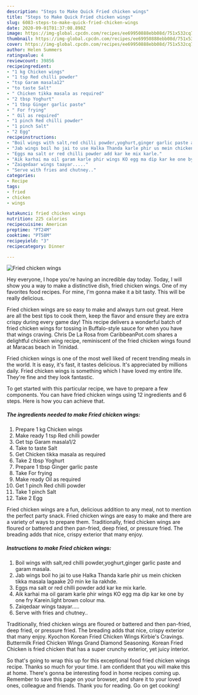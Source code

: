 ```yaml
---
description: "Steps to Make Quick Fried chicken wings"
title: "Steps to Make Quick Fried chicken wings"
slug: 6083-steps-to-make-quick-fried-chicken-wings
date: 2020-09-01T01:37:08.898Z
image: https://img-global.cpcdn.com/recipes/ee69950888ebb08d/751x532cq70/fried-chicken-wings-recipe-main-photo.jpg
thumbnail: https://img-global.cpcdn.com/recipes/ee69950888ebb08d/751x532cq70/fried-chicken-wings-recipe-main-photo.jpg
cover: https://img-global.cpcdn.com/recipes/ee69950888ebb08d/751x532cq70/fried-chicken-wings-recipe-main-photo.jpg
author: Helen Summers
ratingvalue: 4
reviewcount: 39856
recipeingredient:
- "1 kg Chicken wings"
- "1 tsp Red chilli powder"
- "tsp Garam masala12"
- "to taste Salt"
- " Chicken tikka masala as required"
- "2 tbsp Yoghurt"
- "1 tbsp Ginger garlic paste"
- " For frying"
- " Oil as required"
- "1 pinch Red chilli powder"
- "1 pinch Salt"
- "2 Egg"
recipeinstructions:
- "Boil wings with salt,red chilli powder,yoghurt,ginger garlic paste and garam masala."
- "Jab wings boil ho jai to use Halka Thanda karle phir us mein chicken tikka masala lagaake 20 min ke lia rakhde."
- "Eggs ma salt or red chilli powder add kar ke mix karle."
- "Aik karhai ma oil garam karle phir wings KO egg ma dip kar ke one by one fry Karein.light brown colour ma."
- "Zaiqedaar wings taayar....."
- "Serve with fries and chutney.."
categories:
- Recipe
tags:
- fried
- chicken
- wings

katakunci: fried chicken wings 
nutrition: 225 calories
recipecuisine: American
preptime: "PT24M"
cooktime: "PT58M"
recipeyield: "3"
recipecategory: Dinner

---
```



![Fried chicken wings](https://img-global.cpcdn.com/recipes/ee69950888ebb08d/751x532cq70/fried-chicken-wings-recipe-main-photo.jpg)

Hey everyone, I hope you're having an incredible day today. Today, I will show you a way to make a distinctive dish, fried chicken wings. One of my favorites food recipes. For mine, I'm gonna make it a bit tasty. This will be really delicious.

Fried chicken wings are so easy to make and always turn out great. Here are all the best tips to cook them, keep the flavor and ensure they are extra crispy during every game day! This recipe delivers a wonderful batch of fried chicken wings for tossing in Buffalo-style sauce for when you have that wings craving. Chris De La Rosa from CaribbeanPot.com shares a delightful chicken wing recipe, reminiscent of the fried chicken wings found at Maracas beach in Trinidad.

Fried chicken wings is one of the most well liked of recent trending meals in the world. It is easy, it's fast, it tastes delicious. It's appreciated by millions daily. Fried chicken wings is something which I have loved my entire life. They're fine and they look fantastic.


To get started with this particular recipe, we have to prepare a few components. You can have fried chicken wings using 12 ingredients and 6 steps. Here is how you can achieve that.

<!--inarticleads1-->

##### The ingredients needed to make Fried chicken wings:

1. Prepare 1 kg Chicken wings
1. Make ready 1 tsp Red chilli powder
1. Get tsp Garam masala1/2
1. Take to taste Salt
1. Get  Chicken tikka masala as required
1. Take 2 tbsp Yoghurt
1. Prepare 1 tbsp Ginger garlic paste
1. Take  For frying
1. Make ready  Oil as required
1. Get 1 pinch Red chilli powder
1. Take 1 pinch Salt
1. Take 2 Egg


Fried chicken wings are a fun, delicious addition to any meal, not to mention the perfect party snack. Fried chicken wings are easy to make and there are a variety of ways to prepare them. Traditionally, fried chicken wings are floured or battered and then pan-fried, deep fried, or pressure fried. The breading adds that nice, crispy exterior that many enjoy. 

<!--inarticleads2-->

##### Instructions to make Fried chicken wings:

1. Boil wings with salt,red chilli powder,yoghurt,ginger garlic paste and garam masala.
1. Jab wings boil ho jai to use Halka Thanda karle phir us mein chicken tikka masala lagaake 20 min ke lia rakhde.
1. Eggs ma salt or red chilli powder add kar ke mix karle.
1. Aik karhai ma oil garam karle phir wings KO egg ma dip kar ke one by one fry Karein.light brown colour ma.
1. Zaiqedaar wings taayar.....
1. Serve with fries and chutney..


Traditionally, fried chicken wings are floured or battered and then pan-fried, deep fried, or pressure fried. The breading adds that nice, crispy exterior that many enjoy. Kyochon Korean Fried Chicken Wings Kirbie&#39;s Cravings. Buttermilk Fried Chicken Wings Grand Diamond Seasoning. Korean Fried Chicken is fried chicken that has a super crunchy exterior, yet juicy interior. 

So that's going to wrap this up for this exceptional food fried chicken wings recipe. Thanks so much for your time. I am confident that you will make this at home. There's gonna be interesting food in home recipes coming up. Remember to save this page on your browser, and share it to your loved ones, colleague and friends. Thank you for reading. Go on get cooking!
